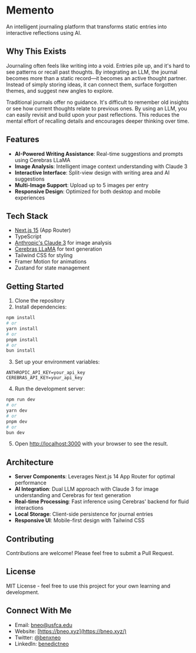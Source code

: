 # Memento

An intelligent journaling platform that transforms static entries into interactive reflections using AI.

## Why This Exists

Journaling often feels like writing into a void. Entries pile up, and it's hard to see patterns or recall past thoughts. By integrating an LLM, the journal becomes more than a static record—it becomes an active thought partner. Instead of simply storing ideas, it can connect them, surface forgotten themes, and suggest new angles to explore.

Traditional journals offer no guidance. It's difficult to remember old insights or see how current thoughts relate to previous ones. By using an LLM, you can easily revisit and build upon your past reflections. This reduces the mental effort of recalling details and encourages deeper thinking over time.

## Features

- **AI-Powered Writing Assistance**: Real-time suggestions and prompts using Cerebras LLaMA
- **Image Analysis**: Intelligent image context understanding with Claude 3
- **Interactive Interface**: Split-view design with writing area and AI suggestions
- **Multi-Image Support**: Upload up to 5 images per entry
- **Responsive Design**: Optimized for both desktop and mobile experiences

## Tech Stack

- [Next.js 15](https://nextjs.org) (App Router)
- TypeScript
- [Anthropic's Claude 3](https://www.anthropic.com/claude) for image analysis
- [Cerebras LLaMA](https://www.cerebras.net/) for text generation
- Tailwind CSS for styling
- Framer Motion for animations
- Zustand for state management

## Getting Started

1. Clone the repository
2. Install dependencies:

```bash
npm install
# or
yarn install
# or
pnpm install
# or
bun install
```

3. Set up your environment variables:

```env
ANTHROPIC_API_KEY=your_api_key
CEREBRAS_API_KEY=your_api_key
```

4. Run the development server:

```bash
npm run dev
# or
yarn dev
# or
pnpm dev
# or
bun dev
```

5. Open [http://localhost:3000](http://localhost:3000) with your browser to see the result.

## Architecture

- **Server Components**: Leverages Next.js 14 App Router for optimal performance
- **AI Integration**: Dual LLM approach with Claude 3 for image understanding and Cerebras for text generation
- **Real-time Processing**: Fast inference using Cerebras' backend for fluid interactions
- **Local Storage**: Client-side persistence for journal entries
- **Responsive UI**: Mobile-first design with Tailwind CSS

## Contributing

Contributions are welcome! Please feel free to submit a Pull Request.

## License

MIT License - feel free to use this project for your own learning and development.

## Connect With Me

- Email: [bneo@usfca.edu](mailto:bneo@usfca.edu)
- Website: [https://bneo.xyz](https://bneo.xyz/)
- Twitter: [@benxneo](https://twitter.com/benxneo)
- LinkedIn: [benedictneo](https://www.linkedin.com/in/benedictneo/)
